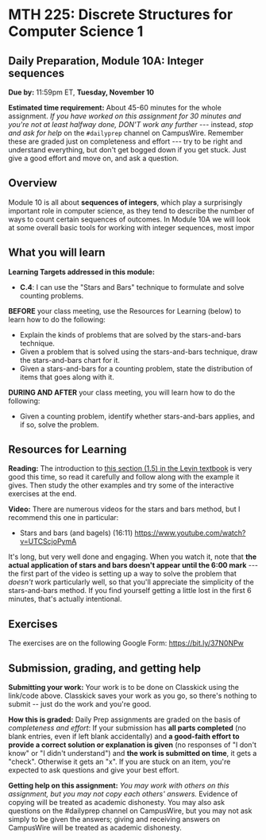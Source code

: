 # MTH 225: Discrete Structures for Computer Science 1 

## Daily Preparation, Module 10A: Integer sequences 

**Due by:** 11:59pm ET, **Tuesday, November 10** 

**Estimated time requirement:** About 45-60 minutes for the whole assignment. *If you have worked on this assignment for 30 minutes and you're not at least halfway done, DON'T work any further* --- instead, *stop and ask for help* on the `#dailyprep` channel on CampusWire. Remember these are graded just on completeness and effort --- try to be right and understand everything, but don't get bogged down if you get stuck. Just give a good effort and move on, and ask a question. 



## Overview 

Module 10 is all about **sequences of integers**, which play a surprisingly important role in computer science, as they tend to describe the number of ways to count certain sequences of outcomes. In Module 10A we will look at some overall basic tools for working with integer sequences, most impor

## What you will learn 

**Learning Targets addressed in this module:** 

- **C.4**: I can use the "Stars and Bars" technique to formulate and solve counting problems.

**BEFORE** your class meeting, use the Resources for Learning (below) to learn how to do the following: 

- Explain the kinds of problems that are solved by the stars-and-bars technique. 
- Given a problem that is solved using the stars-and-bars technique, draw the stars-and-bars chart for it. 
- Given a stars-and-bars for a counting problem, state the distribution of items that goes along with it. 


**DURING AND AFTER** your class meeting, you will learn how to do the following: 

- Given a counting problem, identify whether stars-and-bars applies, and if so, solve the problem. 

## Resources for Learning

**Reading:** The introduction to [this section (1.5) in the Levin textbook](http://discrete.openmathbooks.org/dmoi3/sec_stars-and-bars.html) is very good this time, so read it carefully and follow along with the example it gives. Then study the other examples and try some of the interactive exercises at the end. 

**Video:** There are numerous videos for the stars and bars method, but I recommend this one in particular: 

- Stars and bars (and bagels) (16:11) https://www.youtube.com/watch?v=UTCScjoPymA   

It's long, but very well done and engaging. When you watch it, note that **the actual application of stars and bars doesn't appear until the 6:00 mark** --- the first part of the video is setting up a way to solve the problem that *doesn't* work particularly well, so that you'll appreciate the simplicity of the stars-and-bars method. If you find yourself getting a little lost in the first 6 minutes, that's actually intentional. 


## Exercises

The exercises are on the following Google Form: https://bit.ly/37N0NPw 

## Submission, grading, and getting help 

**Submitting your work:** Your work is to be done on Classkick using the link/code above. Classkick saves your work as you go, so there's nothing to submit -- just do the work and you're good. 

**How this is graded:** Daily Prep assignments are graded on the basis of *completeness and effort*: If your submission has **all parts completed** (no blank entries, even if left blank accidentally) and **a good-faith effort to provide a correct solution or explanation is given** (no responses of "I don't know" or "I didn't understand") and **the work is submitted on time**, it gets a "check". Otherwise it gets an "x". If you are stuck on an item, you're expected to ask questions and give your best effort.  

**Getting help on this assignment:** *You may work with others on this assignment, but you may not copy each others' answers.* Evidence of copying will be treated as academic dishonesty. You may also ask questions on the #dailyprep channel on CampusWire, but you may not ask simply to be given the answers; giving and receiving answers on CampusWire will be treated as academic dishonesty.
<!--stackedit_data:
eyJoaXN0b3J5IjpbLTM3MDA2ODQ5MF19
-->